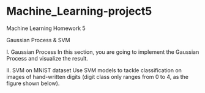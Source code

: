 # Machine_Learning-project5
Machine Learning Homework 5 

Gaussian Process &amp; SVM 

I. Gaussian Process In this section, you are going to implement the Gaussian Process and visualize the result. 

II. SVM on MNIST dataset Use SVM models to tackle classification on images of hand-written digits (digit class only ranges from 0 to 4, as the figure shown below).
